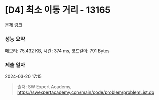 # [D4] 최소 이동 거리 - 13165 

[문제 링크](https://swexpertacademy.com/main/code/problem/problemDetail.do?contestProbId=AXx8_DQaZHcDFARs) 

### 성능 요약

메모리: 75,432 KB, 시간: 374 ms, 코드길이: 791 Bytes

### 제출 일자

2024-03-20 17:15



> 출처: SW Expert Academy, https://swexpertacademy.com/main/code/problem/problemList.do